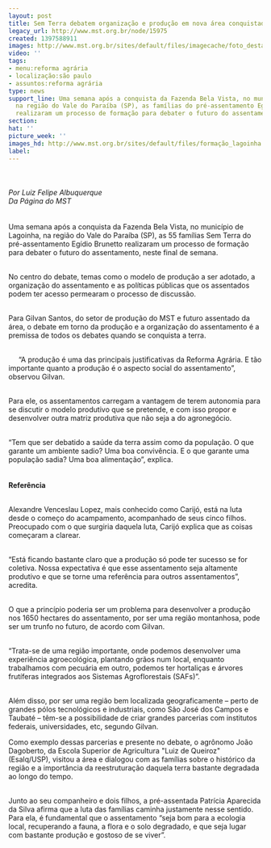 ```yaml
---
layout: post
title: Sem Terra debatem organização e produção em nova área conquistada
legacy_url: http://www.mst.org.br/node/15975
created: 1397588911
images: http://www.mst.org.br/sites/default/files/imagecache/foto_destaque/formação_lagoinha!.jpg
video: ''
tags:
- menu:reforma agrária
- localização:são paulo
- assuntos:reforma agrária
type: news
support_line: Uma semana após a conquista da Fazenda Bela Vista, no município de Lagoinha,
  na região do Vale do Paraíba (SP), as famílias do pré-assentamento Egídio Brunetto
  realizaram um processo de formação para debater o futuro do assentamento.
section: 
hat: ''
picture_week: ''
images_hd: http://www.mst.org.br/sites/default/files/formação_lagoinha!.jpg
label: 
---
```

<p><img style="margin: 10px;" src="http://www.mst.org.br/sites/default/files/forma%C3%A7%C3%A3o_lagoinha.jpg" alt=""><br><em><br>Por Luiz Felipe Albuquerque<br>Da Página do MST</em><br><br><br>Uma semana após a conquista da Fazenda Bela Vista, no município de Lagoinha, na região do Vale do Paraíba (SP), as 55 famílias Sem Terra do pré-assentamento Egídio Brunetto realizaram um processo de formação para debater o futuro do assentamento, neste final de semana.</p><p><br>No centro do debate, temas como o modelo de produção a ser adotado, a organização do assentamento e as políticas públicas que os assentados podem ter acesso permearam o processo de discussão.</p><p><br>Para Gilvan Santos, do setor de produção do MST e futuro assentado da área, o debate em torno da produção e a organização do assentamento é a premissa de todos os debates quando se conquista a terra.</p><p><img style="margin: 10px; float: left;" src="http://www.mst.org.br/sites/default/files/menino_lagoinha.jpg" alt=""><br>“A produção é uma das principais justificativas da Reforma Agrária. E tão importante quanto a produção é o aspecto social do assentamento”, observou Gilvan.</p><p><br>Para ele, os assentamentos carregam a vantagem de terem autonomia para se discutir o modelo produtivo que se pretende, e com isso propor e desenvolver outra matriz produtiva que não seja a do agronegócio.</p><p><br>“Tem que ser debatido a saúde da terra assim como da população. O que garante um ambiente sadio? Uma boa convivência. E o que garante uma população sadia? Uma boa alimentação”, explica.<br><strong><br><br>Referência&nbsp;</strong></p><p><br>Alexandre Venceslau Lopez, mais conhecido como Carijó, está na luta desde o começo do acampamento, acompanhado de seus cinco filhos. Preocupado com o que surgiria daquela luta, Carijó explica que as coisas começaram a clarear. &nbsp;&nbsp;</p><p><br>“Está ficando bastante claro que a produção só pode ter sucesso se for coletiva. Nossa expectativa é que esse assentamento seja altamente produtivo e que se torne uma referência para outros assentamentos”, acredita.</p><p><br>O que a princípio poderia ser um problema para desenvolver a produção nos 1650 hectares do assentamento, por ser uma região montanhosa, pode ser um trunfo no futuro, de acordo com Gilvan.</p><p><br>“Trata-se de uma região importante, onde podemos desenvolver uma experiência agroecológica, plantando grãos num local, enquanto trabalhamos com pecuária em outro, podemos ter hortaliças e árvores frutíferas integrados aos Sistemas Agroflorestais (SAFs)”.<img style="margin: 10px; float: right;" src="http://www.mst.org.br/sites/default/files/fazenda_lagoinha.jpg" alt=""></p><p><br>Além disso, por ser uma região bem localizada geograficamente – perto de grandes pólos tecnológicos e industriais, como São José dos Campos e Taubaté – têm-se a possibilidade de criar grandes parcerias com institutos federais, universidades, etc, segundo Gilvan.</p><div><p>Como exemplo dessas parcerias e presente no debate, o agrônomo João Dagoberto, da Escola Superior de Agricultura "Luiz de Queiroz" (Esalq/USP), visitou a área e dialogou com as famílias sobre o histórico da região e a importância da reestruturação daquela terra bastante degradada ao longo do tempo.</p><p>&nbsp;<br>Junto ao seu companheiro e dois filhos, a pré-assentada Patrícia Aparecida da Silva afirma que a luta das famílias caminha justamente nesse sentido. Para ela, é fundamental que o assentamento “seja bom para a ecologia local, recuperando a fauna, a flora e o solo degradado, e que seja lugar com bastante produção e gostoso de se viver”. &nbsp; &nbsp;</p><p>&nbsp;</p><p>&nbsp;</p><div>&nbsp;</div></div>
